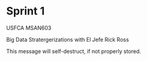 # Sprint 1

USFCA MSAN603

Big Data Stratergerizations with El Jefe Rick Ross

This message will self-destruct, if not properly stored.
